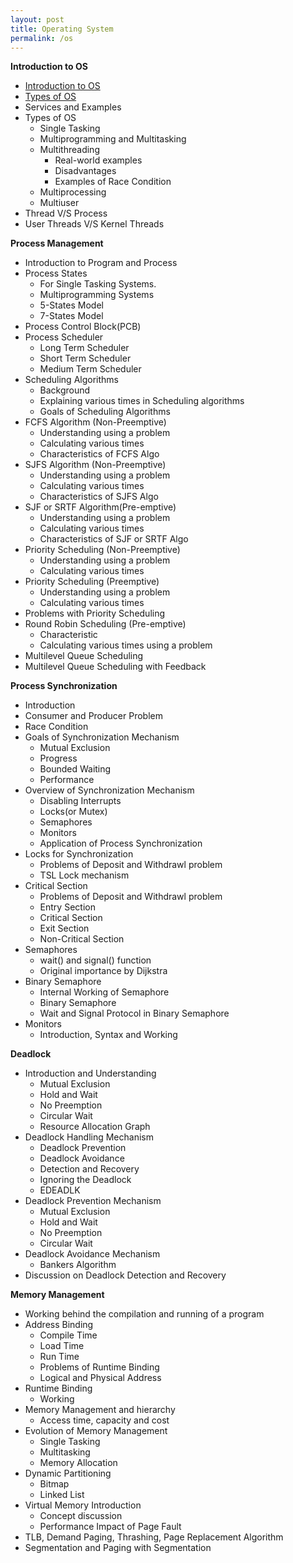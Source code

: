 ```yaml
---
layout: post
title: Operating System
permalink: /os
---
```


**Introduction to OS**
- [Introduction to OS](/os/intro)
- [Types of OS](os/types-of-os)
- Services and Examples
- Types of OS
  - Single Tasking
  - Multiprogramming and Multitasking
  - Multithreading
    - Real-world examples
    - Disadvantages
    - Examples of Race Condition
  - Multiprocessing
  - Multiuser
- Thread V/S Process
- User Threads V/S Kernel Threads

**Process Management**
- Introduction to Program and Process
- Process States
  - For Single Tasking Systems.
  - Multiprogramming Systems 
  - 5-States Model
  - 7-States Model
- Process Control Block(PCB)
- Process Scheduler
  - Long Term Scheduler
  - Short Term Scheduler
  - Medium Term Scheduler
- Scheduling Algorithms
  - Background
  - Explaining various times in Scheduling algorithms
  - Goals of Scheduling Algorithms
- FCFS Algorithm (Non-Preemptive)
  - Understanding using a problem
  - Calculating various times
  - Characteristics of FCFS Algo
- SJFS Algorithm (Non-Preemptive)
  - Understanding using a problem
  - Calculating various times
  - Characteristics of SJFS Algo
- SJF or SRTF Algorithm(Pre-emptive)
  - Understanding using a problem
  - Calculating various times
  - Characteristics of SJF or SRTF Algo
- Priority Scheduling (Non-Preemptive)
  - Understanding using a problem
  - Calculating various times
- Priority Scheduling (Preemptive)
  - Understanding using a problem
  - Calculating various times
- Problems with Priority Scheduling
- Round Robin Scheduling (Pre-emptive)
  - Characteristic
  - Calculating various times using a problem
- Multilevel Queue Scheduling
- Multilevel Queue Scheduling with Feedback

**Process Synchronization**
- Introduction
- Consumer and Producer Problem
- Race Condition
- Goals of Synchronization Mechanism
  - Mutual Exclusion
  - Progress
  - Bounded Waiting
  - Performance
- Overview of Synchronization Mechanism
  - Disabling Interrupts
  - Locks(or Mutex)
  - Semaphores
  - Monitors
  - Application of Process Synchronization
- Locks for Synchronization
  - Problems of Deposit and Withdrawl problem
  - TSL Lock mechanism
- Critical Section
  - Problems of Deposit and Withdrawl problem
  - Entry Section
  - Critical Section
  - Exit Section
  - Non-Critical Section
- Semaphores
  - wait() and signal() function
  - Original importance by Dijkstra
- Binary Semaphore
  - Internal Working of Semaphore
  - Binary Semaphore
  - Wait and Signal Protocol in Binary Semaphore
- Monitors
  - Introduction, Syntax and Working

**Deadlock**
- Introduction and Understanding
  - Mutual Exclusion
  - Hold and Wait
  - No Preemption
  - Circular Wait
  - Resource Allocation Graph
- Deadlock Handling Mechanism
  - Deadlock Prevention
  - Deadlock Avoidance
  - Detection and Recovery
  - Ignoring the Deadlock
  - EDEADLK
- Deadlock Prevention Mechanism
  - Mutual Exclusion
  - Hold and Wait
  - No Preemption
  - Circular Wait
- Deadlock Avoidance Mechanism
  - Bankers Algorithm
- Discussion on Deadlock Detection and Recovery

**Memory Management**
- Working behind the compilation and running of a program
- Address Binding
  - Compile Time
  - Load Time
  - Run Time
  - Problems of Runtime Binding
  - Logical and Physical Address
- Runtime Binding
  - Working
- Memory Management and hierarchy
  - Access time, capacity and cost
- Evolution of Memory Management
  - Single Tasking
  - Multitasking
  - Memory Allocation
- Dynamic Partitioning
  - Bitmap
  - Linked List
- Virtual Memory Introduction
  - Concept discussion
  - Performance Impact of Page Fault
- TLB, Demand Paging, Thrashing, Page Replacement Algorithm
- Segmentation and Paging with Segmentation
